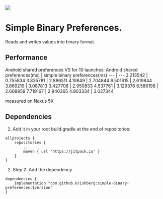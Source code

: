 
[![](https://jitpack.io/v/Grishberg/simple-binary-preferences.svg)](https://jitpack.io/#Grishberg/simple-binary-preferences)

# Simple Binary Preferences.
Reads and writes values into binary format.

## Performance
Android shared preferences VS  for 10 launches:
Android shared preferences(ms) | simple binary preferences(ms)
--- | ---
3.213542 | 0.755834
3.835781 | 2.886511
4.19849 | 2.704844
6.501615 | 2.619844
3.869219 | 3.087813
3.427708 | 2.950833
4.537761 | 3.129376
6.586198 | 2.668959
7.719167  | 2.840365
4.903334  | 3.027344

measured on Nexus 5X

## Dependencies

1) Add it in your root build.gradle at the end of repositories:
```
allprojects {
    repositories {
	    ...
		maven { url 'https://jitpack.io' }
	}
}
```

2) Step 2. Add the dependency
```
dependencies {
    implementation "com.github.Grishberg:simple-binary-preferences:$version"
}
```